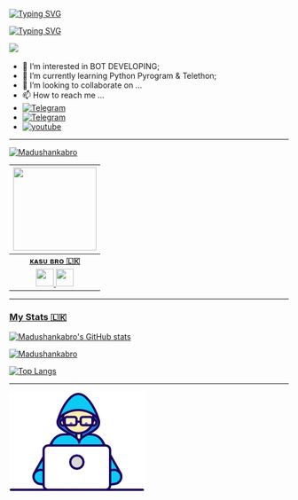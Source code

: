 [![Typing SVG](https://readme-typing-svg.herokuapp.com?font=bold&color=000000&size=75&width=1050&height=200&lines=Hi++%2CI%E2%80%99m+Madushankabro+)](https://git.io/typing-svg) 

[![Typing SVG](https://readme-typing-svg.herokuapp.com?font=bold&color=000000&size=35&width=1050&height=100&lines=%E2%9E%AA+I'm+Bot+Developer;+%E2%9E%AA+I%E2%80%99m+Currently+Learning+Python+Pyrogram+%26+Telethon;+%E2%9E%AA+Don't+Forget+to+Follow+My+Github+Profile;%E2%9E%AA+Good+Bye)](https://git.io/typing-svg)

<p align="left"><img src="https://user-images.githubusercontent.com/77770753/117139498-f081c400-adc9-11eb-9aaf-f895a54ecc67.gif"></p>     

- 👀 I’m interested in BOT DEVELOPING;
- 🌱 I’m currently learning Python Pyrogram & Telethon; 
- 💞️ I’m looking to collaborate on ...
- 📫 How to reach me ... 
- <a href="https://telegram.me/epusthakalaya_bots">
        <img src="https://img.shields.io/badge/Telegram-white?&style=for-the-badge&logo=Telegram"
             alt="Telegram"
- <a href="https://telegram.me/MissAlissaNews">
        <img src="https://img.shields.io/badge/Telegram-blue?&style=for-the-badge&logo=Telegram"
          alt="Telegram"
 - <a href="https://www.youtube.com/channel/UC2COV4jPD1hHbQMJuPnA3HA">
        <img src="https://img.shields.io/badge/youtube-red?&style=for-the-badge&logo=Youtube"
             alt="youtube"            
         
             
---
<p align="left"> <img src="https://komarev.com/ghpvc/?username=Madushankabro&label=Profile%20views&color=0e75b6&style=plastic" alt="Madushankabro" /> </p>
             
|<a href="https://t.me/imjanindu/"><img src="https://telegra.ph/file/8ddfdfa686153279877cd.jpg" width="150px" height="150px" /></a> |
|:---------------------------------------------------------------------------------------------------------------------------------------:|
|       **[ᴋᴀsᴜ ʙʀᴏ 🇱🇰](https://t.me/kasu_bro)**                                                                                |
| <a href="https://github.com/Madushankabro"><img src="https://cdn.iconscout.com/icon/free/png-256/github-108-438008.png" width="32px" height="32px"></a> <a href="https://www.facebook.com/kasuntha.madushanka.18/"><img src="https://i.ibb.co/zmYNW4p/facebook.png" width="32px" height="32px"></a>|        
 
-------------
### My Stats 🇱🇰
![Madushankabro's GitHub stats](https://github-readme-stats.vercel.app/api?username=Madushankabro)
            
<a href="https://github.com/ryo-ma/github-profile-trophy"><img src="https://github-profile-trophy.vercel.app/?username=Madushankabro" alt="Madushankabro" /></a> 

[![Top Langs](https://github-readme-stats.vercel.app/api/top-langs/?username=Madushankabro)](https://github.com/Madushankabro/github-readme-stats)

-------------
<!---
Madushankabro/Madushankabro is a ✨ special ✨ repository because its `README.md` (this file) appears on your GitHub profile.
You can click the Preview link to take a look at your changes.
--->
<img align="left" src="https://github.com/RazorKenway/RazorKenway/raw/main/Developer.gif" style="max-width:100%;">





